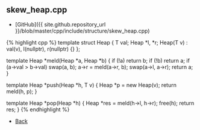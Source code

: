 ## skew_heap.cpp

- [GitHub]({{ site.github.repository_url }}/blob/master/cpp/include/structure/skew_heap.cpp)

{% highlight cpp %}
template<typename T>
struct Heap {
  T val;
  Heap *l, *r;
  Heap(T v) : val(v), l(nullptr), r(nullptr) {}
};

template<typename T>
Heap<T> *meld(Heap<T> *a, Heap<T> *b) {
  if (!a) return b;
  if (!b) return a;
  if (a->val > b->val) swap(a, b);
  a->r = meld(a->r, b);
  swap(a->l, a->r);
  return a;
}

template<typename T>
Heap<T> *push(Heap<T> *h, T v) {
  Heap<T> *p = new Heap<T>(v);
  return meld(h, p);
}

template<typename T>
Heap<T> *pop(Heap<T> *h) {
  Heap<T> *res = meld(h->l, h->r);
  free(h);
  return res;
}
{% endhighlight %}

- [Back](../../../..)
